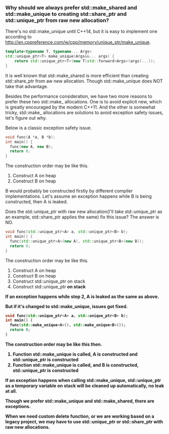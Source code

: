 ### Why should we always prefer std::make_shared and std::make_unique to creating std::share_ptr and std::unique_ptr from raw new allocation?

There's no std::make_unique until C++14, but it is easy to implement one according to http://en.cppreference.com/w/cpp/memory/unique_ptr/make_unique.

```c++
template<typename T, typename... Args>
std::unique_ptr<T> make_unique(Args&&... args) {
    return std::unique_ptr<T>(new T(std::forward<Args>(args)...));
}
```
It is well known that std::make_shared is more efficient than creating std::share_ptr from aw new allocation. Though std::make_unique does NOT take that advantage.

Besides the performance consideration, we have two more reasons to prefer these two std::make_ allocations. One is to avoid explicit new, which is greatly encouraged by the modern C++11. And the other is somewhat tricky, std::make_ allocations are solutions to avoid exception safety issues, let's figure out why.

Below is a classic exception safety issue.

```c++
void func(A *a, B *b);
int main() {
  func(new A, new B);
  return 0;
}
```

The construction order may be like this.
1. Construct A on heap
2. Construct B on heap

B would probably be constructed firstly by different compiler implementations.
Let's assume an exception happens while B is being constructed, then A is leaked.

Does the std::unique_ptr with raw new allocation(I'll take std::unique_ptr as an example, std::share_ptr applies the same) fix this issue? The answer is NO.

```c++
void func(std::unique_ptr<A> a, std::unique_ptr<B> b);
int main() {
  func(std::unique_ptr<A>(new A), std::unique_ptr<B>(new B));
  return 0;
}
```

The construction order may be like this.
1. Construct A on heap
2. Construct B on heap
3. Construct std::unique_ptr<A> on stack
4. Construct std::unique_ptr<B> on stack

If an exception happens while step 2, A is leaked as the same as above.

But if it's changed to std::make_unique, issues got fixed.
```c++
void func(std::unique_ptr<A> a, std::unique_ptr<B> b);
int main() {
  func(std::make_unique<A>(), std::make_unique<B>());
  return 0;
}
```

The construction order may be like this then.
1. Function std::make_unique<A> is called, A is constructed and std::unique_ptr<A> is constructed
2. Function std::make_unique<B> is called, and B is constructed, std::unique_ptr<B> is constructed

If an exception happens when calling std::make_unique<B>, std::unique_ptr<A> as a temporary variable on stack will be cleaned up automatically, no leak at all.

Though we prefer std::make_unique and std::make_shared, there are exceptions.

When we need custom delete function, or we are working based on a legacy project, we may have to use std::unique_ptr or std::share_ptr with raw new allocations.
